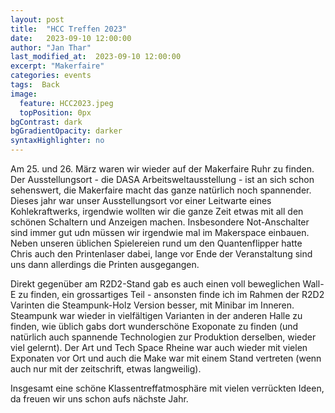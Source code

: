 ```yaml
---
layout: post
title:  "HCC Treffen 2023"
date:   2023-09-10 12:00:00
author: "Jan Thar"
last_modified_at:  2023-09-10 12:00:00
excerpt: "Makerfaire"
categories: events
tags:  Back
image:
  feature: HCC2023.jpeg
  topPosition: 0px
bgContrast: dark
bgGradientOpacity: darker
syntaxHighlighter: no
---
```


Am 25. und 26. März waren wir wieder auf der Makerfaire Ruhr zu finden. 
Der Ausstellungsort - die DASA Arbeitsweltausstellung - ist an sich schon sehenswert, die Makerfaire macht das ganze natürlich noch spannender.
Dieses jahr war unser Ausstellungsort vor einer Leitwarte eines Kohlekraftwerks, irgendwie wollten wir die ganze Zeit etwas mit all den schönen Schaltern und Anzeigen machen.
Insbesondere Not-Anschalter sind immer gut udn müssen wir irgendwie mal im Makerspace einbauen.
Neben unseren üblichen Spielereien rund um den Quantenflipper hatte Chris auch den Printenlaser dabei, lange vor Ende der Veranstaltung sind uns dann allerdings die Printen ausgegangen.

Direkt gegenüber am R2D2-Stand gab es auch einen voll beweglichen Wall-E zu finden, ein grossartiges Teil - ansonsten finde ich im Rahmen der R2D2 Varinten die Steampunk-Holz Version besser, mit Minibar im Inneren.
Steampunk war wieder in vielfältigen Varianten in der anderen Halle zu finden, wie üblich gabs dort wunderschöne Exoponate zu finden (und natürlich auch spannende Technologien zur Produktion derselben, wieder viel gelernt).
Der Art und Tech Space Rheine war auch wieder mit vielen Exponaten vor Ort und auch die Make war mit einem Stand vertreten (wenn auch nur mit der zeitschrift, etwas langweilig).

Insgesamt eine schöne Klassentreffatmosphäre mit vielen verrückten Ideen, da freuen wir uns schon aufs nächste Jahr.
